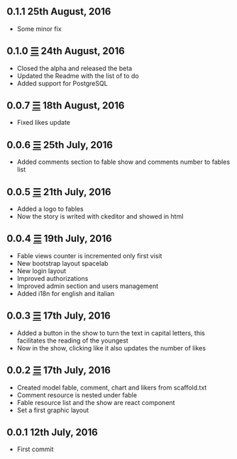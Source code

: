 0.1.1 25th August, 2016
---------------------
* Some minor fix

0.1.0 [☰](https://github.com/marcomd/Philter/compare/v0.0.7...v0.1.0) 24th August, 2016
---------------------
* Closed the alpha and released the beta
* Updated the Readme with the list of to do
* Added support for PostgreSQL

0.0.7 [☰](https://github.com/marcomd/Philter/compare/v0.0.6...v0.0.7) 18th August, 2016
---------------------
* Fixed likes update

0.0.6 [☰](https://github.com/marcomd/Philter/compare/v0.0.5...v0.0.6) 25th July, 2016
---------------------
* Added comments section to fable show and comments number to fables list

0.0.5 [☰](https://github.com/marcomd/Philter/compare/v0.0.4...v0.0.5) 21th July, 2016
---------------------
* Added a logo to fables
* Now the story is writed with ckeditor and showed in html

0.0.4 [☰](https://github.com/marcomd/Philter/compare/v0.0.3...v0.0.4) 19th July, 2016
---------------------
* Fable views counter is incremented only first visit
* New bootstrap layout spacelab
* New login layout
* Improved authorizations
* Improved admin section and users management
* Added i18n for english and italian

0.0.3 [☰](https://github.com/marcomd/Philter/compare/v0.0.2...v0.0.3) 17th July, 2016
---------------------
* Added a button in the show to turn the text in capital letters, this facilitates the reading of the youngest
* Now in the show, clicking like it also updates the number of likes

0.0.2 [☰](https://github.com/marcomd/Philter/compare/v0.0.1...v0.0.2) 17th July, 2016
---------------------
* Created model fable, comment, chart and likers from scaffold.txt
* Comment resource is nested under fable
* Fable resource list and the show are react component
* Set a first graphic layout

0.0.1 12th July, 2016
---------------------
* First commit
